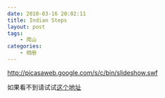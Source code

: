 ```yaml
---
date: 2010-03-16 20:02:11
title: Indian Steps
layout: post
tags:
    - 爬山
categories:
    - 相册
---
```

<a href="http://picasaweb.google.com/s/c/bin/slideshow.swf">http://picasaweb.google.com/s/c/bin/slideshow.swf</a>

如果看不到请试试<a href="http://picasaweb.google.co.uk/ztpala/20100306#">这个地址</a>